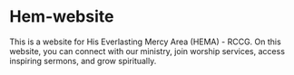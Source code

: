 # Hem-website
This is a website for His Everlasting Mercy Area (HEMA) - RCCG. On this website, you can connect with our ministry, join worship services, access inspiring sermons, and grow spiritually.
